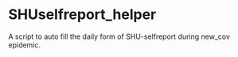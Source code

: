 # SHUselfreport_helper
A script to auto fill the daily form of SHU-selfreport during new_cov epidemic.
